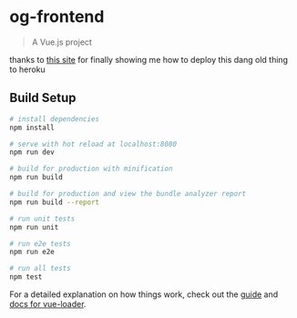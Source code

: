 # og-frontend

> A Vue.js project

thanks to [this site](https://medium.com/netscape/deploying-a-vue-js-2-x-app-to-heroku-in-5-steps-tutorial-a69845ace489) for finally showing me how to deploy this dang old thing to heroku

## Build Setup

``` bash
# install dependencies
npm install

# serve with hot reload at localhost:8080
npm run dev

# build for production with minification
npm run build

# build for production and view the bundle analyzer report
npm run build --report

# run unit tests
npm run unit

# run e2e tests
npm run e2e

# run all tests
npm test
```

For a detailed explanation on how things work, check out the [guide](http://vuejs-templates.github.io/webpack/) and [docs for vue-loader](http://vuejs.github.io/vue-loader).
